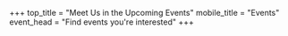 +++
top_title = "Meet Us in the Upcoming Events"
mobile_title = "Events"
event_head = "Find events you're interested"
+++